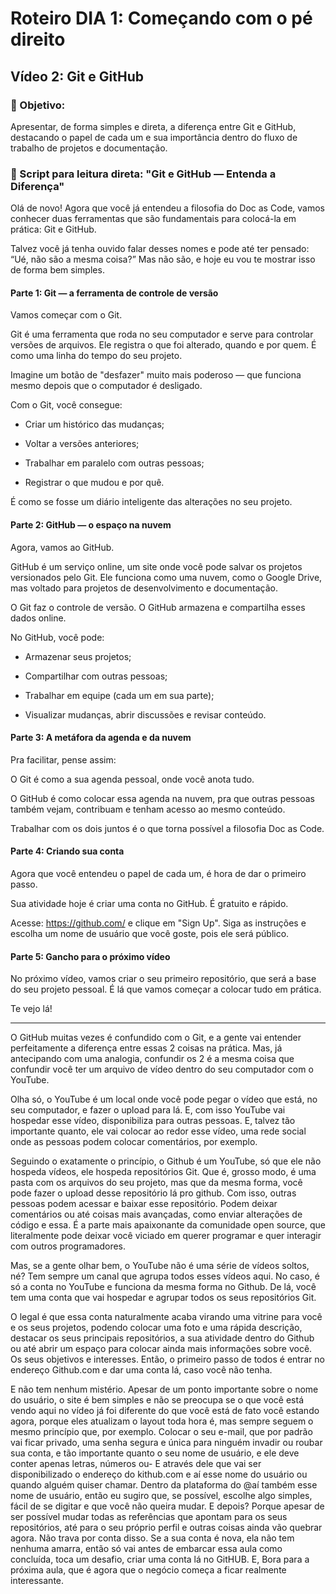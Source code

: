 # Roteiro DIA 1: Começando com o pé direito

## Vídeo 2: Git e GitHub

### 🎯 Objetivo:

Apresentar, de forma simples e direta, a diferença entre Git e GitHub, destacando o papel de cada um e sua importância dentro do fluxo de trabalho de projetos e documentação.

### 🎤 Script para leitura direta: "Git e GitHub — Entenda a Diferença"

Olá de novo! Agora que você já entendeu a filosofia do Doc as Code, vamos conhecer duas ferramentas que são fundamentais para colocá-la em prática: Git e GitHub.

Talvez você já tenha ouvido falar desses nomes e pode até ter pensado: “Ué, não são a mesma coisa?” Mas não são, e hoje eu vou te mostrar isso de forma bem simples.

#### Parte 1: Git — a ferramenta de controle de versão

Vamos começar com o Git.

Git é uma ferramenta que roda no seu computador e serve para controlar versões de arquivos. Ele registra o que foi alterado, quando e por quem. É como uma linha do tempo do seu projeto.

Imagine um botão de "desfazer" muito mais poderoso — que funciona mesmo depois que o computador é desligado.

Com o Git, você consegue:

- Criar um histórico das mudanças;

- Voltar a versões anteriores;

- Trabalhar em paralelo com outras pessoas;

- Registrar o que mudou e por quê.

É como se fosse um diário inteligente das alterações no seu projeto.

#### Parte 2: GitHub — o espaço na nuvem

Agora, vamos ao GitHub.

GitHub é um serviço online, um site onde você pode salvar os projetos versionados pelo Git. Ele funciona como uma nuvem, como o Google Drive, mas voltado para projetos de desenvolvimento e documentação.

O Git faz o controle de versão. O GitHub armazena e compartilha esses dados online.

No GitHub, você pode:

- Armazenar seus projetos;

- Compartilhar com outras pessoas;

- Trabalhar em equipe (cada um em sua parte);

- Visualizar mudanças, abrir discussões e revisar conteúdo.

#### Parte 3: A metáfora da agenda e da nuvem

Pra facilitar, pense assim:

O Git é como a sua agenda pessoal, onde você anota tudo.

O GitHub é como colocar essa agenda na nuvem, pra que outras pessoas também vejam, contribuam e tenham acesso ao mesmo conteúdo.

Trabalhar com os dois juntos é o que torna possível a filosofia Doc as Code.

#### Parte 4: Criando sua conta

Agora que você entendeu o papel de cada um, é hora de dar o primeiro passo.

Sua atividade hoje é criar uma conta no GitHub. É gratuito e rápido.

Acesse: https://github.com/ e clique em "Sign Up". Siga as instruções e escolha um nome de usuário que você goste, pois ele será público.

#### Parte 5: Gancho para o próximo vídeo

No próximo vídeo, vamos criar o seu primeiro repositório, que será a base do seu projeto pessoal. É lá que vamos começar a colocar tudo em prática.

Te vejo lá!

___

O GitHub muitas vezes é confundido com o Git, e a gente vai entender perfeitamente a diferença entre essas 2 coisas na prática. Mas, já antecipando com uma analogia, confundir os 2 é a mesma coisa que confundir você ter um arquivo de vídeo dentro do seu computador com o YouTube.  

Olha só, o YouTube é um local onde você pode pegar o vídeo que está, no seu computador, e fazer o upload para lá. E, com isso YouTube vai hospedar esse vídeo, disponibiliza para outras pessoas. E, talvez tão importante quanto, ele vai colocar ao redor esse vídeo, uma rede social onde as pessoas podem colocar comentários, por exemplo. 

 Seguindo o exatamente o princípio, o Github é um YouTube, só que ele não hospeda vídeos, ele hospeda repositórios Git. Que é, grosso modo, é uma pasta com os arquivos do seu projeto, mas que da mesma forma, você pode fazer o upload desse repositório lá pro github. Com isso, outras pessoas podem acessar e baixar esse repositório. Podem deixar comentários ou até coisas mais avançadas, como enviar alterações de código e essa. É a parte mais apaixonante da comunidade open source, que literalmente pode deixar você viciado em querer programar e quer interagir com outros programadores.  

Mas, se a gente olhar bem,  o YouTube não é uma série de vídeos soltos, né? Tem sempre um canal que agrupa todos esses vídeos aqui. No caso, é só a conta no YouTube e funciona da mesma forma no Github. De lá, você tem uma conta que vai hospedar e agrupar todos os seus repositórios Git. 

 O legal é que essa conta naturalmente acaba virando uma vitrine para você e os seus projetos, podendo colocar uma foto e uma rápida descrição, destacar os seus principais repositórios, a sua atividade dentro do Github ou até abrir um espaço para colocar ainda mais informações sobre você. Os seus objetivos e interesses. Então, o primeiro passo de todos é entrar no endereço Github.com e dar uma conta lá, caso você não tenha. 

 E não tem nenhum mistério. Apesar de um ponto importante sobre o nome do usuário, o site é bem simples e não se preocupa se o que você está vendo aqui no vídeo já foi diferente do que você está de fato você estando agora, porque eles atualizam o layout toda hora é, mas sempre seguem o mesmo princípio que, por exemplo. Colocar o seu e-mail, que por padrão vai ficar privado, uma senha segura e única para ninguém invadir ou roubar sua conta, e tão importante quanto o seu nome de usuário, e ele deve conter apenas letras, números ou- E através dele que vai ser disponibilizado o endereço do kithub.com e aí esse nome do usuário ou quando alguém quiser chamar. Dentro da plataforma do @aí também esse nome de usuário, então eu sugiro que, se possível, escolhe algo simples, fácil de se digitar e que você não queira mudar. E depois? Porque apesar de ser possível mudar todas as referências que apontam para os seus repositórios, até para o seu próprio perfil e outras coisas ainda vão quebrar agora. Não trava por conta disso. Se a sua conta é nova, ela não tem nenhuma amarra, então só vai antes de embarcar essa aula como concluída, toca um desafio, criar uma conta lá no GitHUB. E, Bora para a próxima aula, que é agora que o negócio começa a ficar realmente interessante. 